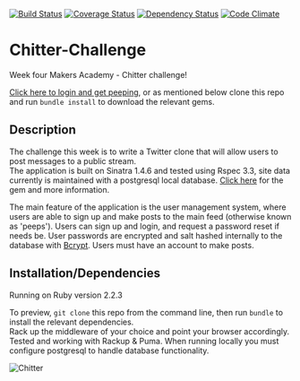 [![Build Status](https://travis-ci.org/Harryandrew/Chitter-Challenge.svg?branch=master)](https://travis-ci.org/Harryandrew/Chitter-Challenge)
[![Coverage Status](https://coveralls.io/repos/Harryandrew/Chitter-Challenge/badge.svg?branch=master&service=github)](https://coveralls.io/github/Harryandrew/Chitter-Challenge?branch=master)
[![Dependency Status](https://gemnasium.com/Harryandrew/Chitter-Challenge.svg)](https://gemnasium.com/Harryandrew/Chitter-Challenge)
[![Code Climate](https://codeclimate.com/github/Harryandrew/Chitter-Challenge/badges/gpa.svg)](https://codeclimate.com/github/Harryandrew/Chitter-Challenge)

**Chitter-Challenge**
=================
Week four Makers Academy - Chitter challenge!

[Click here to login and get peeping](https://shielded-woodland-1531.herokuapp.com/), or as mentioned below clone this repo and run `bundle install` to download the relevant gems.

Description
------------
The challenge this week is to write a Twitter clone that will allow users to post messages to a public stream.   
The application is built on Sinatra 1.4.6 and tested using Rspec 3.3, site data currently is maintained with a postgresql local database. [Click here](https://rubygems.org/gems/pg/versions/0.18.3) for the gem and more information.   

The main feature of the application is the user management system, where users are able to sign up and make posts to the main feed (otherwise known as 'peeps'). Users can sign up and login, and request a password reset if needs be. User passwords are encrypted and salt hashed internally to the database with [Bcrypt](http://bcrypt.sourceforge.net/). Users must have an account to make posts.

Installation/Dependencies
--------------------------
Running on Ruby version 2.2.3

To preview, `git clone` this repo from the command line, then run `bundle` to install the relevant dependencies.   
Rack up the middleware of your choice and point your browser accordingly. Tested and working with Rackup & Puma.
When running locally you must configure postgresql to handle database functionality.

   
![Chitter](https://github.com/harryandrew/chitter-challenge/blob/master/public/snapshot.png)